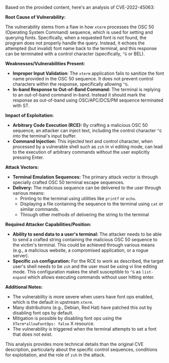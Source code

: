 Based on the provided content, here's an analysis of CVE-2022-45063:

**Root Cause of Vulnerability:**

The vulnerability stems from a flaw in how `xterm` processes the OSC 50 (Operating System Command) sequence, which is used for setting and querying fonts. Specifically, when a requested font is not found, the program does not properly handle the query. Instead, it echoes the attempted (but invalid) font name back to the terminal, and this response can be terminated with a control character (specifically, `^G` or BEL).

**Weaknesses/Vulnerabilities Present:**

*   **Improper Input Validation**: The `xterm` application fails to sanitize the font name provided in the OSC 50 sequence. It does not prevent control characters within the response, specifically allowing `^G`.
*   **In-band Response to Out-of-Band Command:** The terminal is replying to an out-of-band command in-band. Instead it should mark the response as out-of-band using OSC/APC/DCS/PM sequence terminated with ST.

**Impact of Exploitation:**

*   **Arbitrary Code Execution (RCE):** By crafting a malicious OSC 50 sequence, an attacker can inject text, including the control character `^G` into the terminal's input buffer.
*   **Command Injection:** This injected text and control character, when processed by a vulnerable shell such as `zsh` in vi editing mode, can lead to the execution of arbitrary commands without the user explicitly pressing Enter.

**Attack Vectors:**

*   **Terminal Emulation Sequences:** The primary attack vector is through specially crafted OSC 50 terminal escape sequences.
*   **Delivery:** The malicious sequence can be delivered to the user through various means:
    *   Printing to the terminal using utilities like `printf` or `echo`.
    *   Displaying a file containing the sequence to the terminal using `cat` or similar commands.
    *   Through other methods of delivering the string to the terminal

**Required Attacker Capabilities/Position:**

*   **Ability to send data to a user's terminal:** The attacker needs to be able to send a crafted string containing the malicious OSC 50 sequence to the victim's terminal. This could be achieved through various means (e.g., a malicious website, a compromised application, or a rogue server).
*   **Specific `zsh` configuration:** For the RCE to work as described, the target user's shell needs to be `zsh` and the user must be using vi line editing mode. This configuration makes the shell susceptible to `^G` as `list-expand` which allows executing commands without user hitting enter.

**Additional Notes:**

*   The vulnerability is more severe when users have font ops enabled, which is the default in upstream `xterm`.
*   Many distributions (e.g., Debian, Red Hat) have patched this out by disabling font ops by default.
*   Mitigation is possible by disabling font ops using the `XTerm*allowFontOps: false` X resource.
*   The vulnerability is triggered when the terminal attempts to set a font that does not exist.

This analysis provides more technical details than the original CVE description, particularly about the specific control sequences, conditions for exploitation, and the role of `zsh` in the attack.